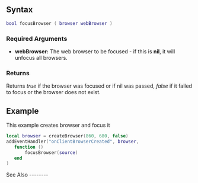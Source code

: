 Syntax
------

``` lua
bool focusBrowser ( browser webBrowser )
```

### Required Arguments

-   **webBrowser:** The web browser to be focused - if this is **nil**, it will unfocus all browsers.

### Returns

Returns *true* if the browser was focused or if nil was passed, *false* if it failed to focus or the browser does not exist.

Example
-------

<section name="Client" class="client" show="true">
This example creates browser and focus it

``` lua
local browser = createBrowser(860, 680, false)
addEventHandler("onClientBrowserCreated", browser,
   function ()
       focusBrowser(source)
   end
)
```

</section>
See Also
--------
